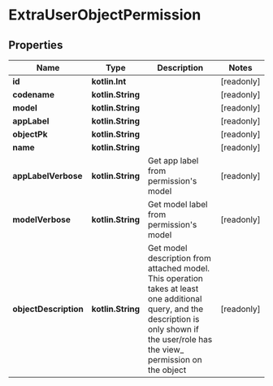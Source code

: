 
# ExtraUserObjectPermission

## Properties
Name | Type | Description | Notes
------------ | ------------- | ------------- | -------------
**id** | **kotlin.Int** |  |  [readonly]
**codename** | **kotlin.String** |  |  [readonly]
**model** | **kotlin.String** |  |  [readonly]
**appLabel** | **kotlin.String** |  |  [readonly]
**objectPk** | **kotlin.String** |  |  [readonly]
**name** | **kotlin.String** |  |  [readonly]
**appLabelVerbose** | **kotlin.String** | Get app label from permission&#39;s model |  [readonly]
**modelVerbose** | **kotlin.String** | Get model label from permission&#39;s model |  [readonly]
**objectDescription** | **kotlin.String** | Get model description from attached model. This operation takes at least one additional query, and the description is only shown if the user/role has the view_ permission on the object |  [readonly]



